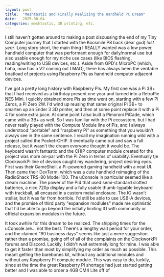```yaml
---
layout: post
title:  "Meshtastic and Finally Realizing the Handheld PC Dream"
date:   2025-08-04
categories: meshtastic, 3D printing, etc.
---
```

I still haven't gotten around to making a post discussing the end of my Tiny Computer journey that I started with the Koosmile P8 back (dear god) _last year_. Long story short, the main thing I REALLY wanted was a low power, handheld computer that was performant enough for daily/normal use but also usable enough for my niche use cases (like BIOS flashing, reading/writing to USB devices, etc.). Aside from GPD's MicroPC (which, haha, now has a V2 coming out LMAO), there has always been the veritable boatload of projects using Raspberry Pis as handheld computer adjacent devices. 

I've got a pretty long history with Raspberry Pis. My first one was a Pi 3B+ that I had received as a birthday present one year and turned into a RetroPie NES Mini. I quickly obtained more Pis as time went on, starting with a few Pi Zeros, a Pi Zero 2W. I'd wind up reusing that same original Pi 3B+ to smarten up an Ender 3 3D printer, and then at some point replace it with a Pi 4 for some extra juice. At some point I also built a Pimoroni PiCade, which came with a 3B+ as well. So I was familiar with the Pi ecosystem, but I had never really played with the Compute Module line of Pis, and I always understood "portable" and "raspberry Pi" as something that you wouldn't always see in the same sentence. I recall my imagination running wild with a project called the Pocket-CHIP. It eventually came out and saw a full release, but it wasn't the dream everyone thought it would be. The keyboard wasn't fantastic and the CHIP computer module created for the project was more on-par with the Pi Zero in terms of usability. Eventually tje ClockworkPi line of devices caught my wandering, project desiring eyes. First was their GameShell, a Pi-powered gaming handheld with a neat UI. Then came their DevTerm, which was a cute handheld reimaging of the RadioShack TRS-80 Model 100. The uConsole in particular seemed like a dream machine. The power of the Pi4 that used semi-standard slotted batteries, a nice 720p display and a fully usable thumb-typable keyboard with trackball, all encased in a custom metal enclosure. The IO wasn't stellar, but it was far from horrible. I'd still be able to use USB-A devices, and the promise of third party "expansion modlules" made me optimistic that I'd be able to go beyond the initially limiting IO with community or official expansion modules in the future. 

It took awhile for this dream to be realized. The shipping times for the uConsole are... not the best. There's a lengthy wait period for your order, and the claimed "90 business days" seems like just a mere suggestion rather than a promise, going off of all of the complaints on the ClockworkPi forums and Discord. Luckily, I didn't wait extremely long for mine. I was able to get it faster than most by simplifying my order as much as possible. This meant getting the barebones kit, without any additional modules and without any Raspberry Pi compute module. This was easy to do, luckily, since at the time the great Raspberry Pi shortage had just started getting better and I was able to order a 4GB CM4 Lite off of 

